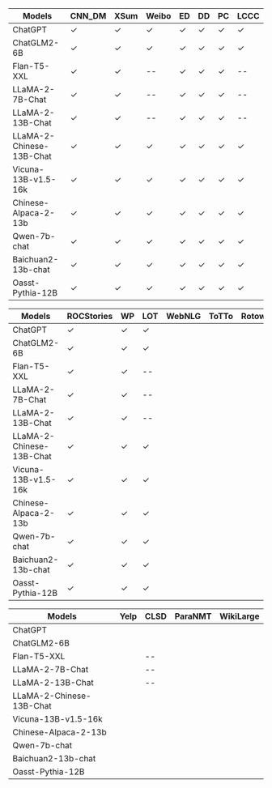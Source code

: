 | Models                   | CNN_DM       | XSum         | Weibo        | ED           | DD           | PC           | LCCC         |
| ------------------------ | ------------ | ------------ | ------------ | ------------ | ------------ | ------------ | ------------ |
| ChatGPT                  | $\checkmark$ | $\checkmark$ | $\checkmark$ | $\checkmark$ | $\checkmark$ | $\checkmark$ | $\checkmark$ |
| ChatGLM2-6B              | $\checkmark$ | $\checkmark$ | $\checkmark$ | $\checkmark$ | $\checkmark$ | $\checkmark$ | $\checkmark$ |
| Flan-T5-XXL              | $\checkmark$ | $\checkmark$ | --           | $\checkmark$ | $\checkmark$ | $\checkmark$ | --           |
| LLaMA-2-7B-Chat          | $\checkmark$ | $\checkmark$ | --           | $\checkmark$ | $\checkmark$ | $\checkmark$ | --           |
| LLaMA-2-13B-Chat         | $\checkmark$ | $\checkmark$ | --           | $\checkmark$ | $\checkmark$ | $\checkmark$ | --           |
| LLaMA-2-Chinese-13B-Chat | $\checkmark$ | $\checkmark$ | $\checkmark$ | $\checkmark$ | $\checkmark$ | $\checkmark$ | $\checkmark$ |
| Vicuna-13B-v1.5-16k      | $\checkmark$ | $\checkmark$ | $\checkmark$ | $\checkmark$ | $\checkmark$ | $\checkmark$ | $\checkmark$ |
| Chinese-Alpaca-2-13b     | $\checkmark$ | $\checkmark$ | $\checkmark$ | $\checkmark$ | $\checkmark$ | $\checkmark$ | $\checkmark$ |
| Qwen-7b-chat             | $\checkmark$ | $\checkmark$ | $\checkmark$ | $\checkmark$ | $\checkmark$ | $\checkmark$ | $\checkmark$ |
| Baichuan2-13b-chat       | $\checkmark$ | $\checkmark$ | $\checkmark$ | $\checkmark$ | $\checkmark$ | $\checkmark$ | $\checkmark$ |
| Oasst-Pythia-12B         | $\checkmark$ | $\checkmark$ | $\checkmark$ | $\checkmark$ | $\checkmark$ | $\checkmark$ | $\checkmark$ |



| Models                   | ROCStories   | WP           | LOT          | WebNLG | ToTTo | Rotowire |
| ------------------------ | ------------ | ------------ | ------------ | ------ | ----- | -------- |
| ChatGPT                  | $\checkmark$ | $\checkmark$ | $\checkmark$ |        |       |          |
| ChatGLM2-6B              | $\checkmark$ | $\checkmark$ | $\checkmark$ |        |       |          |
| Flan-T5-XXL              | $\checkmark$ | $\checkmark$ | --           |        |       |          |
| LLaMA-2-7B-Chat          | $\checkmark$ | $\checkmark$ | --           |        |       |          |
| LLaMA-2-13B-Chat         | $\checkmark$ | $\checkmark$ | --           |        |       |          |
| LLaMA-2-Chinese-13B-Chat | $\checkmark$ | $\checkmark$ | $\checkmark$ |        |       |          |
| Vicuna-13B-v1.5-16k      | $\checkmark$ | $\checkmark$ | $\checkmark$ |        |       |          |
| Chinese-Alpaca-2-13b     | $\checkmark$ | $\checkmark$ | $\checkmark$ |        |       |          |
| Qwen-7b-chat             | $\checkmark$ | $\checkmark$ | $\checkmark$ |        |       |          |
| Baichuan2-13b-chat       | $\checkmark$ | $\checkmark$ | $\checkmark$ |        |       |          |
| Oasst-Pythia-12B         | $\checkmark$ | $\checkmark$ | $\checkmark$ |        |       |          |



| Models                   | Yelp | CLSD | ParaNMT | WikiLarge |
| ------------------------ | ---- | ---- | ------- | --------- |
| ChatGPT                  |      |      |         |           |
| ChatGLM2-6B              |      |      |         |           |
| Flan-T5-XXL              |      | --   |         |           |
| LLaMA-2-7B-Chat          |      | --   |         |           |
| LLaMA-2-13B-Chat         |      | --   |         |           |
| LLaMA-2-Chinese-13B-Chat |      |      |         |           |
| Vicuna-13B-v1.5-16k      |      |      |         |           |
| Chinese-Alpaca-2-13b     |      |      |         |           |
| Qwen-7b-chat             |      |      |         |           |
| Baichuan2-13b-chat       |      |      |         |           |
| Oasst-Pythia-12B         |      |      |         |           |
